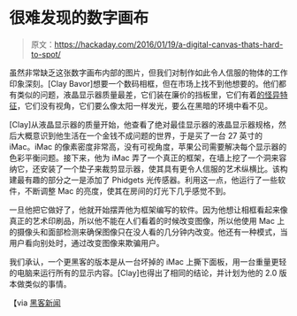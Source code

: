 # 很难发现的数字画布

> 原文：<https://hackaday.com/2016/01/19/a-digital-canvas-thats-hard-to-spot/>

虽然非常缺乏这张数字画布内部的图片，但我们对制作如此令人信服的物体的工作印象深刻。[Clay Bavor]想要一个数码相框，但在市场上找不到他想要的。他们都有类似的问题，液晶显示器质量最差，它们装在廉价的挡板里，它们有着[的怪异特征](http://hackaday.com/2012/07/12/digital-picture-frame-that-rotates-to-match-image-orientation/)，它们没有视角，它们要么像太阳一样发光，要么在黑暗的环境中看不见。

[Clay]从液晶显示器的质量开始，他查看了绝对最佳显示器的液晶显示器规格，然后大概意识到他生活在一个金钱不成问题的世界，于是买了一台 27 英寸的 iMac。iMac 的像素密度非常高，没有可视角度，苹果公司需要解决每个显示器的色彩平衡问题。接下来，他为 iMac 弄了一个真正的框架，在墙上挖了一个洞来容纳它，还安装了一个垫子来裁剪显示器，使其具有更令人信服的艺术纵横比。该构建最有趣的部分之一是添加了 Phidgets 光传感器。利用这一点，他运行了一些软件，不断调整 Mac 的亮度，使其在房间的灯光下几乎感觉不到。

一旦他把它做好了，他就开始摆弄他为框架编写的软件。因为他想让相框看起来像真正的艺术印刷品，所以他不能在人们看着的时候改变图像，所以他使用 Mac 上的摄像头和面部检测来确保图像只在没人看的几分钟内改变。他还有一种模式，当用户看向别处时，通过改变图像来欺骗用户。

我们承认，一个更黑客的版本是从一台坏掉的 iMac 上撕下面板，用一台重量更轻的电脑来运行所有的显示内容。[Clay]也得出了相同的结论，并计划为他的 2.0 版本做类似的事情。

【via [黑客新闻](https://news.ycombinator.com/item?id=10900439)